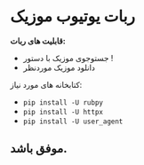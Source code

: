 # ربات یوتیوب موزیک

**قابلیت های ربات:**
- جستوجوی موزیک با دستور !
- دانلود‌ موزیک موردنظر

کتابخانه های مورد نیاز:
- `pip install -U rubpy`
- `pip install -U httpx`
- `pip install -U user_agent`

## موفق باشد.
